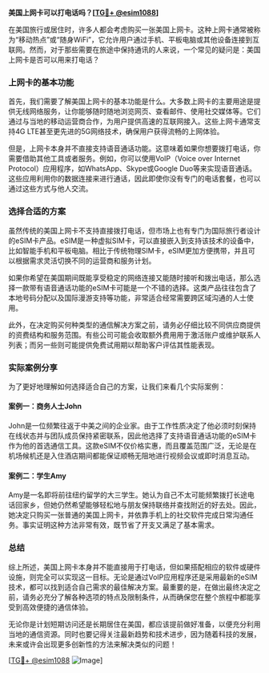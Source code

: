 **美国上网卡可以打电话吗？[[TG💪+ @esim1088](https://t.me/s/esim1088)]**

在美国旅行或居住时，许多人都会考虑购买一张美国上网卡。这种上网卡通常被称为“移动热点”或“随身WiFi”，它允许用户通过手机、平板电脑或其他设备连接到互联网。然而，对于那些需要在旅途中保持通讯的人来说，一个常见的疑问是：美国上网卡是否可以用来打电话？

### 上网卡的基本功能

首先，我们需要了解美国上网卡的基本功能是什么。大多数上网卡的主要用途是提供无线网络服务，让你能够随时随地浏览网页、查看邮件、使用社交媒体等。它们通过与当地的移动运营商合作，为用户提供高速的互联网接入。这些上网卡通常支持4G LTE甚至更先进的5G网络技术，确保用户获得流畅的上网体验。

但是，上网卡本身并不直接支持语音通话功能。这意味着如果你想要拨打电话，你需要借助其他工具或者服务。例如，你可以使用VoIP（Voice over Internet Protocol）应用程序，如WhatsApp、Skype或Google Duo等来实现语音通话。这些应用利用你的数据连接来进行通话，因此即使你没有专门的电话套餐，也可以通过这些方式与他人交流。

### 选择合适的方案

虽然传统的美国上网卡不支持直接拨打电话，但市场上也有专门为国际旅行者设计的eSIM卡产品。eSIM是一种虚拟SIM卡，可以直接嵌入到支持该技术的设备中，比如智能手机和平板电脑。相比于传统物理SIM卡，eSIM更加方便携带，并且可以根据需求灵活切换不同的运营商和服务计划。

如果你希望在美国期间既能享受稳定的网络连接又能随时接听和拨出电话，那么选择一款带有语音通话功能的eSIM卡可能是一个不错的选择。这类产品往往包含了本地号码分配以及国际漫游支持等功能，非常适合经常需要跨区域沟通的人士使用。

此外，在决定购买何种类型的通信解决方案之前，请务必仔细比较不同供应商提供的资费结构和服务范围。有些公司可能会收取额外费用用于激活账户或维护联系人列表；而另一些则可能提供免费试用期以帮助客户评估其性能表现。

### 实际案例分享

为了更好地理解如何选择适合自己的方案，让我们来看几个实际案例：

#### 案例一：商务人士John
John是一位频繁往返于中美之间的企业家。由于工作性质决定了他必须时刻保持在线状态并与团队成员保持紧密联系，因此他选择了支持语音通话功能的eSIM卡作为他的首选通信工具。这款eSIM不仅价格实惠，而且覆盖范围广泛，无论是在机场候机还是入住酒店期间都能保证顺畅无阻地进行视频会议或即时消息互动。

#### 案例二：学生Amy
Amy是一名即将前往纽约留学的大三学生。她认为自己不太可能频繁拨打长途电话回家乡，但她仍然希望能够轻松地与朋友保持联络并查找附近的好去处。因此，她决定只购买一张普通的美国上网卡，并依靠手机上的社交软件完成日常沟通任务。事实证明这种方法非常有效，既节省了开支又满足了基本需求。

### 总结

综上所述，美国上网卡本身并不能直接用于打电话，但如果搭配相应的软件或硬件设施，则完全可以实现这一目标。无论是通过VoIP应用程序还是采用最新的eSIM技术，都可以找到适合自己需求的最佳解决方案。最重要的是，在做出最终决定之前，请务必充分了解各种选项的特点及限制条件，从而确保您在整个旅程中都能享受到高效便捷的通信体验。

无论你是计划短期访问还是长期居住在美国，都应该提前做好准备，以便充分利用当地的通信资源。同时也要记得关注最新趋势和技术进步，因为随着科技的发展，未来或许会出现更多创新性的方法来解决类似的问题！

[[TG💪+ @esim1088](https://t.me/s/esim1088) ![Image](https://i.postimg.cc/4NQfJmqS/Snipaste-2025-05-13-00-14-12.png)]